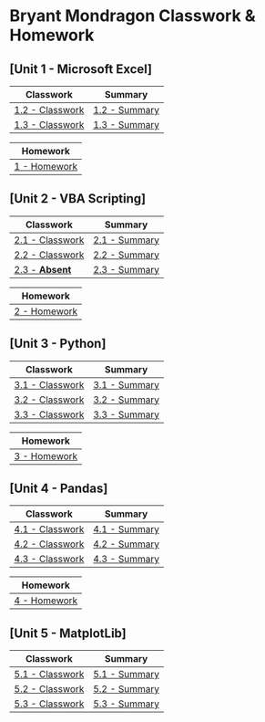 # Bryant Mondragon Classwork & Homework

## [Unit 1 - Microsoft Excel]

| Classwork |  Summary |
| --------- | -------- |
|[1.2 - Classwork](/01-Classwork/02-Excel)|[1.2 - Summary](https://drive.google.com/file/d/1i70DVupErUNkrwXYJMDo6TQQn69NPj0-/view?usp=sharing)
|[1.3 - Classwork](/01-Classwork/03-Excel)|[1.3 - Summary](https://drive.google.com/file/d/1HcCIdY_2kQ4QQ-jnwLqJcx3WqC_l0Wb5/view?usp=sharing)

|Homework|
| ------ |
|[1 - Homework](/excel-challenge)|

## [Unit 2 - VBA Scripting]

| Classwork |  Summary |
| --------- | -------- |
|[2.1 - Classwork](/02-Classwork/01-VBA)|[2.1 - Summary](https://drive.google.com/file/d/1d7EzN2pzULBcNQOzyGR_WEGdScf9SBZH/view?usp=sharing)
|[2.2 - Classwork](/02-Classwork/02-VBA)|[2.2 - Summary](https://drive.google.com/file/d/1bqbrdcTti2BB_EJRNcVyGnCj-e3hKoP2/view?usp=sharing)
| [2.3 - **Absent** ]()|[2.3 - Summary]((https://drive.google.com/file/d/1I3j8bHJzNzxObY4pULrN4bonl7MBv7v9/view?usp=sharing))

|Homework|
| ------ |
|[2 - Homework](/vba-challenge)|

## [Unit 3 - Python]

| Classwork |  Summary |
| --------- | -------- |
|[3.1 - Classwork](/03-Classwork/01-Python)|[3.1 - Summary](https://drive.google.com/file/d/1Y-Z0ShMv4A5uwVDLHxwyw6Mu0ysujVSy/view?usp=sharing)
|[3.2 - Classwork](/03-Classwork/02-Python)|[3.2 - Summary](https://drive.google.com/file/d/1_VIaA3u56V_nP_8FsjpuKDBWz8AEHICi/view?usp=sharing)
|[3.3 - Classwork](/03-Classwork/03-Python)|[3.3 - Summary](https://drive.google.com/file/d/18TG7U5xtymp_rL0v_Q6CHh7eHa6bpfTy/view?usp=sharing)

|Homework|
| ------ |
|[3 - Homework](/python-challenge)|

## [Unit 4 - Pandas]

| Classwork |  Summary |
| --------- | -------- |
|[4.1 - Classwork](/04-Classwork/01-Pandas)|[4.1 - Summary](https://drive.google.com/file/d/1sFcPDwMzYRnsbqXdvHf6XxDpOzXksRlF/view?usp=sharing)
|[4.2 - Classwork](/03-Classwork/02-Pandas)|[4.2 - Summary](https://drive.google.com/file/d/1dutst6sFUnghU8byVJrFAn0ipVG4LoOi/view?usp=sharing)
|[4.3 - Classwork](/03-Classwork/03-Python)|[4.3 - Summary](https://drive.google.com/file/d/1KTJJeA1ExBG4YOfNtSAUeTvjt7VByHmi/view?usp=sharing)

|Homework|
| ------ |
|[4 - Homework](/pandas-challenge)|

## [Unit 5 - MatplotLib]

| Classwork |  Summary |
| --------- | -------- |
|[5.1 - Classwork](/05-Classwork/01-MatplotLib)|[5.1 - Summary](https://drive.google.com/file/d/19e8_VjDXptPz1-gF3ABdiAJoLiQrQn50/view?usp=sharing)
|[5.2 - Classwork](/05-Classwork/02-MatplotLib)|[5.2 - Summary]()
|[5.3 - Classwork](/05-Classwork/03-MatplotLib)|[5.3 - Summary]()